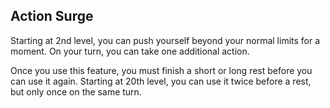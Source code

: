 ## Action Surge
Starting at 2nd level, you can push yourself beyond your normal limits for a moment.
On your turn, you can take one additional action.

Once you use this feature, you must finish a short or long rest before you can use it again.
Starting at 20th level, you can use it twice before a rest, but only once on the same turn.

<!--

-<< CHANGES >>-
- second powerup moved to 20th level
- this was swapped with extra attack 3

-<< TODO >>-
- none

-<< COMMENTARY >>-
- action surge is more useful for non-martial characters than extra attack 3
-> multiclassing with fighter 17 shouldn't boost spellcasters as much as martials
-> spellcasters get enough love as it is
-> therefore, action surge 2 is moved to 20th level
- 19th level alone is really a powerboost (while 18th is a ribbon)
- those levels should be enough motivation to get to 20th level, especially with an ASI

-->
